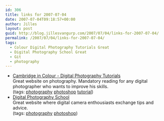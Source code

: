 ```yaml
---
id: 306
title: links for 2007-07-04
date: 2007-07-04T09:18:57+00:00
author: Jilles
layout: post
guid: http://blog.jillesvangurp.com/2007/07/04/links-for-2007-07-04/
permalink: /2007/07/04/links-for-2007-07-04/
tags:
  - Colour Digital Photography Tutorials Great
  - Digital Photography School Great
  - Git
  - photography
---
```

<ul class="delicious">
	<li>
		<div class="delicious-link"><a href="http://www.cambridgeincolour.com/tutorials.htm">Cambridge in Colour - Digital Photography Tutorials</a></div>
		<div class="delicious-extended">Great website on photography. Mandatory reading for any digital photographer who wants to improve his skills.</div>
		<div class="delicious-tags">(tags: <a href="http://del.icio.us/jillesvangurp/photography">photography</a> <a href="http://del.icio.us/jillesvangurp/photoshop">photoshop</a> <a href="http://del.icio.us/jillesvangurp/tutorial">tutorial</a>)</div>
	</li>
	<li>
		<div class="delicious-link"><a href="http://digital-photography-school.com/Digital%20Photography%20School.html">Digital Photography School</a></div>
		<div class="delicious-extended">Great website where digital camera enthousiasts exchange tips and advice.</div>
		<div class="delicious-tags">(tags: <a href="http://del.icio.us/jillesvangurp/photography">photography</a> <a href="http://del.icio.us/jillesvangurp/photoshop">photoshop</a>)</div>
	</li>
</ul>
